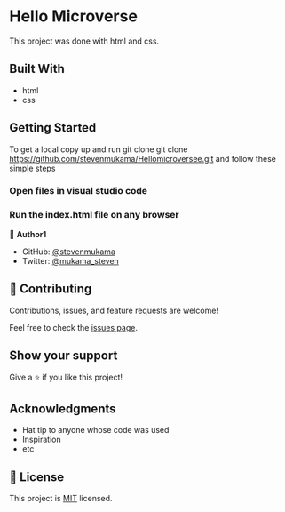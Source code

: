 # Hello Microverse

This project was done with html and css.

## Built With

- html
- css

## Getting Started

To get a local copy up and run git clone git clone https://github.com/stevenmukama/Hellomicroversee.git and follow these simple steps

### Open files in visual studio code

### Run the index.html file on any browser

👤 **Author1**

- GitHub: [@stevenmukama](https://github.com/stevenmukama)
- Twitter: [@mukama_steven](https://twitter.com/mukama_steven)

## 🤝 Contributing

Contributions, issues, and feature requests are welcome!

Feel free to check the [issues page](../../issues/).

## Show your support

Give a ⭐️ if you like this project!

## Acknowledgments

- Hat tip to anyone whose code was used
- Inspiration
- etc

## 📝 License

This project is [MIT](./MIT.md) licensed.
